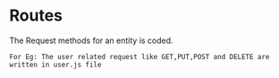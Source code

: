# Routes

The Request methods for an entity is coded.

```
For Eg: The user related request like GET,PUT,POST and DELETE are written in user.js file